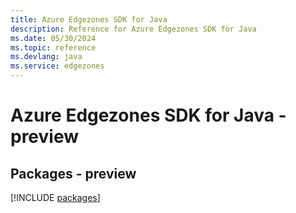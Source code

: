 ```yaml
---
title: Azure Edgezones SDK for Java
description: Reference for Azure Edgezones SDK for Java
ms.date: 05/30/2024
ms.topic: reference
ms.devlang: java
ms.service: edgezones
---
```

# Azure Edgezones SDK for Java - preview
## Packages - preview
[!INCLUDE [packages](edgezones-index.md)]